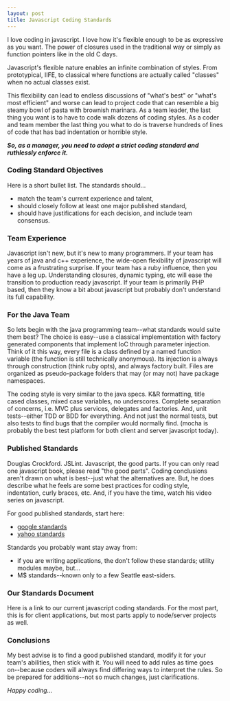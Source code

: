 ```yaml
---
layout: post
title: Javascript Coding Standards
---
```


I love coding in javascript. I love how it's flexible enough to be as expressive as you want.  The power of closures used in the traditional way or simply as function pointers like in the old C days.

Javascript's flexible nature enables an infinite combination of styles.  From prototypical, IIFE, to classical where functions are actually called "classes" when no actual classes exist.

This flexibility can lead to endless discussions of "what's best" or "what's most efficient" and worse can lead to project code that can resemble a big steamy bowl of pasta with brownish marinara.  As a team leader, the last thing you want is to have to code walk dozens of coding styles.  As a coder and team member the last thing you what to do is traverse hundreds of lines of code that has bad indentation or horrible style.

_**So, as a manager, you need to adopt a strict coding standard and ruthlessly enforce it.**_

### Coding Standard Objectives

Here is a short bullet list.  The standards should...

- match the team's current experience and talent,
- should closely follow at least one major published standard,
- should have justifications for each decision, and include team consensus.

### Team Experience

Javascript isn't new, but it's new to many programmers.  If your team has years of java and c++ experience, the wide-open flexibility of javascript will come as a frustrating surprise.  If your team has a ruby influence, then you have a leg up.  Understanding closures, dynamic typing, etc will ease the transition to production ready javascript.  If your team is primarily PHP based, then they know a bit about javascript but probably don't understand its full capability.


### For the Java Team

So lets begin with the java programming team--what standards would suite them best?  The choice is easy--use a classical implementation with factory generated components that implement IoC through parameter injection.  Think of it this way, every file is a class defined by a named function variable (the function is still technically anonymous).  Its injection is always through construction (think ruby opts), and always factory built.  Files are organized as pseudo-package folders that may (or may not) have package namespaces.

The coding style is very similar to the java specs.  K&amp;R formatting, title cased classes, mixed case variables, no underscores.  Complete separation of concerns, i.e. MVC plus services, delegates and factories.  And, unit tests--either TDD or BDD for everything.  And not just the normal tests, but also tests to find bugs that the compiler would normally find.  (mocha is probably the best test platform for both client and server javascript today).

### Published Standards

Douglas Crockford.  JSLint.  Javascript, the good parts.  If you can only read one javascript book, please read "the good parts".   Coding conclusions aren't drawn on what is best--just what the alternatives are.  But, he does describe what he feels are some best practices for coding style, indentation, curly braces, etc.  And, if you have the time, watch his video series on javascript.

For good published standards, start here:

- [google standards](http://google-styleguide.googlecode.com/svn/trunk/javascriptguide.xml)
- [yahoo standards](http://javascript.crockford.com/code.html)

Standards you probably want stay away from: 

- if you are writing applications, the don't follow these standards; utility modules maybe, but... 
- M$ standards--known only to a few Seattle east-siders.

### Our Standards Document

Here is a link to our current javascript coding standards.  For the most part, this is for client applications, but most parts apply to node/server projects as well.

### Conclusions

My best advise is to find a good published standard, modify it for your team's abilities, then stick with it.  You will need to add rules as time goes on--because coders will always find differing ways to interpret the rules.  So be prepared for additions--not so much changes, just clarifications.

_Happy coding..._
